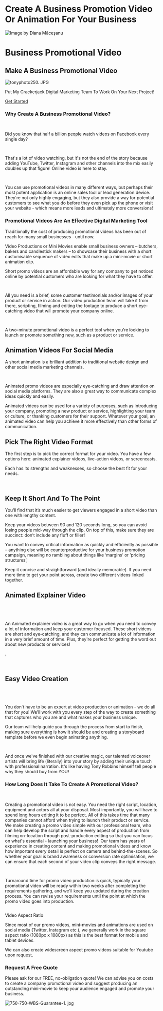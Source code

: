 # Create A Business Promotion Video Or Animation For Your Business


![Image by Diana Măceşanu](https://static.wixstatic.com/media/nsplsh_766347495553567a584f34~mv2_d_7360_4140_s_4_2.jpg/v1/fill/w_94,h_53,al_c,q_80,usm_0.66_1.00_0.01,blur_2,enc_avif,quality_auto/nsplsh_766347495553567a584f34~mv2_d_7360_4140_s_4_2.jpg)

# Business Promotional Video

## Make A Business Promotional Video

![tonyphoto250. JPG](https://static.wixstatic.com/media/6b7f88_582ea4f4b43348488f415acfc1cf97ce~mv2.jpg/v1/fill/w_153,h_153,al_c,q_80,usm_0.66_1.00_0.01,enc_avif,quality_auto/tonyphoto250_JPG.jpg)

Put My Crackerjack Digital Marketing Team To Work On Your Next Project!

[Get Started](https://www.webuildstores.co.uk/contact)

### Why Create A Business Promotional Video?

​

Did you know that half a billion people watch videos on Facebook every single day?

​

That's a lot of video watching, but it's not the end of the story because adding YouTube, Twitter, Instagram and other channels into the mix easily doubles up that figure! Online video is here to stay.

​

You can use promotional videos in many different ways, but perhaps their most potent application is an online sales tool or lead generation device. They're not only highly engaging, but they also provide a way for potential customers to see what you do before they even pick up the phone or visit your website - which means more leads and ultimately more conversions!

### Promotional Videos Are An Effective Digital Marketing Tool

Traditionally the cost of producing promotional videos has been out of reach for many small businesses - until now.

Video Productions or Mini Movies enable small business owners – butchers, bakers and candlestick makers – to showcase their business with a short customisable sequence of video edits that make up a mini-movie or short animation clip.

Short promo videos are an affordable way for any company to get noticed online by potential customers who are looking for what they have to offer.

​

All you need is a brief, some customer testimonials and/or images of your product or service in action. Our video production team will take it from there, scripting, filming and editing the footage to produce a short eye-catching video that will promote your company online.

​

A two-minute promotional video is a perfect tool when you're looking to launch or promote something new, such as a product or service. 

## Animation Videos For Social Media

A short animation is a brilliant addition to traditional website design and other social media marketing channels. 

​

Animated promo videos are especially eye-catching and draw attention on social media platforms. They are also a great way to communicate complex ideas quickly and easily.

Animated videos can be used for a variety of purposes, such as introducing your company, promoting a new product or service, highlighting your team or culture, or thanking customers for their support. Whatever your goal, an animated video can help you achieve it more effectively than other forms of communication.

## Pick The Right Video Format

 
The first step is to pick the correct format for your video. You have a few options here: animated explainer videos, live-action videos, or screencasts.

Each has its strengths and weaknesses, so choose the best fit for your needs.

​

## Keep It Short And To The Point

 
You’ll find that it’s much easier to get viewers engaged in a short video than one with lengthy content.

Keep your videos between 90 and 120 seconds long, so you can avoid losing people mid-way through the clip. On top of this, make sure they are succinct: don’t include any fluff or filler!

You want to convey critical information as quickly and efficiently as possible – anything else will be counterproductive for your business promotion campaign, meaning no rambling about things like ‘margins’ or ‘pricing structures’;

Keep it concise and straightforward (and ideally memorable). If you need more time to get your point across, create two different videos linked together.

## Animated Explainer Video

## ​

An Animated explainer video is a great way to go when you need to convey a lot of information and keep your customer focused. These short videos are short and eye-catching, and they can communicate a lot of information in a very brief amount of time. Plus, they're perfect for getting the word out about new products or services!

.

​

## Easy Video Creation

## ​

You don't have to be an expert at video production or animation - we do all that for you! We'll work with you every step of the way to create something that captures who you are and what makes your business unique.

Our team will help guide you through the process from start to finish, making sure everything is how it should be and creating a storyboard template before we even begin animating anything. 

​

And once we've finished with our creative magic, our talented voiceover artists will bring life (literally) into your story by adding their unique touch with professional narration. It's like having Tony Robbins himself tell people why they should buy from YOU! 

### How Long Does It Take To Create A Promotional Video?
​

Creating a promotional video is not easy. You need the right script, location, equipment and actors all at your disposal. Most importantly, you will have to spend long hours editing it to be perfect. All of this takes time that many companies cannot afford when trying to launch their product or service. 
​ 
We make creating a promo video simple with our professional team, who can help develop the script and handle every aspect of production from filming on-location through post-production editing so that you can focus on what's essential - launching your business! 
​ 
Our team has years of experience in creating content and making promotional videos and know how important every detail is perfect on camera and behind-the-scenes. So whether your goal is brand awareness or conversion rate optimisation, we can ensure that each second of your video clip conveys the right message.

​

Turnaround time for promo video production is quick, typically your promotional video will be ready within two weeks after completing the requirements gathering, and we'll keep you updated during the creation process. You can revise your requirements until the point at which the promo video goes into production.

## 
Video Aspect Ratio

 
Since most of our promo videos, mini-movies and animations are used on social media (Twitter, Instagram etc.), we generally work in the square aspect ratio (1080px x 1080px) as this is the best format for mobile and tablet devices.

We can also create widescreen aspect promo videos suitable for Youtube upon request.

### Request A Free Quote

 
Please ask for our FREE, no-obligation quote! We can advise you on costs to create a company promotional video and suggest producing an outstanding mini-movie to keep your audience engaged and promote your business.

![750-750-WBS-Guarantee-1. jpg](https://static.wixstatic.com/media/6b7f88_a675ac7772b54b729fec8f6a16b92078~mv2.jpg/v1/fill/w_154,h_154,al_c,q_80,usm_0.66_1.00_0.01,enc_avif,quality_auto/750-750-WBS-Guarantee-1.jpg)
